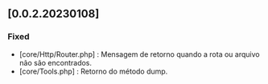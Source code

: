 
## [0.0.2.20230108]

### Fixed

- [core/Http/Router.php] : Mensagem de retorno quando a rota ou arquivo não são encontrados.
- [core/Tools.php] : Retorno do método dump.
